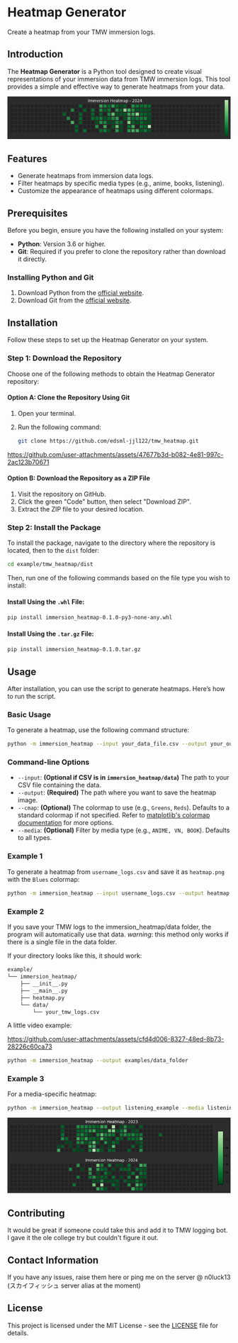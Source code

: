 
# Heatmap Generator

Create a heatmap from your TMW immersion logs.

## Introduction

The **Heatmap Generator** is a Python tool designed to create visual representations of your immersion data from TMW immersion logs. This tool provides a simple and effective way to generate heatmaps from your data.

![Introduction to Heatmap Generator](examples/intro.png)

## Features

- Generate heatmaps from immersion data logs.
- Filter heatmaps by specific media types (e.g., anime, books, listening).
- Customize the appearance of heatmaps using different colormaps.

## Prerequisites

Before you begin, ensure you have the following installed on your system:

- **Python**: Version 3.6 or higher.
- **Git**: Required if you prefer to clone the repository rather than download it directly.

### Installing Python and Git

1. Download Python from the [official website](https://www.python.org/downloads/).
2. Download Git from the [official website](https://git-scm.com/).

## Installation

Follow these steps to set up the Heatmap Generator on your system.

### Step 1: Download the Repository

Choose one of the following methods to obtain the Heatmap Generator repository:

#### Option A: Clone the Repository Using Git

1. Open your terminal.
2. Run the following command:

   ```bash
   git clone https://github.com/edsml-jjl122/tmw_heatmap.git
   ```
https://github.com/user-attachments/assets/47677b3d-b082-4e81-997c-2ac123b70671

#### Option B: Download the Repository as a ZIP File

1. Visit the repository on GitHub.
2. Click the green "Code" button, then select "Download ZIP".
3. Extract the ZIP file to your desired location.


### Step 2: Install the Package

To install the package, navigate to the directory where the repository is located, then to the `dist` folder:

```bash
cd example/tmw_heatmap/dist
```

Then, run one of the following commands based on the file type you wish to install:

#### Install Using the `.whl` File:

```bash
pip install immersion_heatmap-0.1.0-py3-none-any.whl
```
#### Install Using the `.tar.gz` File:

```bash
pip install immersion_heatmap-0.1.0.tar.gz
```

## Usage

After installation, you can use the script to generate heatmaps. Here’s how to run the script.

### Basic Usage

To generate a heatmap, use the following command structure:

```bash
python -m immersion_heatmap --input your_data_file.csv --output your_output_file.png
```

### Command-line Options

- `--input`: **(Optional if CSV is in `immersion_heatmap/data`)** The path to your CSV file containing the data.
- `--output`: **(Required)** The path where you want to save the heatmap image.
- `--cmap`: **(Optional)** The colormap to use (e.g., `Greens`, `Reds`). Defaults to a standard colormap if not specified. Refer to [matplotlib's colormap documentation](https://matplotlib.org/stable/users/explain/colors/colormaps.html) for more options.
- `--media`: **(Optional)** Filter by media type (e.g., `ANIME, VN, BOOK`). Defaults to all types.

### Example 1

To generate a heatmap from `username_logs.csv` and save it as `heatmap.png` with the `Blues` colormap:

```bash
python -m immersion_heatmap --input username_logs.csv --output heatmap --cmap Blues
```
### Example 2
If you save your TMW logs to the immersion_heatmap/data folder, the program will automatically use that data.
_warning_: this method only works if there is a single file in the data folder.

If your directory looks like this, it should work:
```
example/
└── immersion_heatmap/
    ├── __init__.py
    ├── __main__.py
    ├── heatmap.py
    └── data/
        └── your_tmw_logs.csv
```
A little video example:

https://github.com/user-attachments/assets/cfd4d006-8327-48ed-8b73-28226c60ca73

```bash
python -m immersion_heatmap --output examples/data_folder
```

### Example 3

For a media-specific heatmap:

```bash
python -m immersion_heatmap --output listening_example --media listening
```
![listening_example](examples/listening_example.png)

## Contributing

It would be great if someone could take this and add it to TMW logging bot. I gave it the ole college try but couldn't figure it out.

## Contact Information

If you have any issues, raise them here or ping me on the server @ n0luck13 (スカイフィッシュ server alias at the moment)

## License

This project is licensed under the MIT License - see the [LICENSE](LICENSE) file for details.

